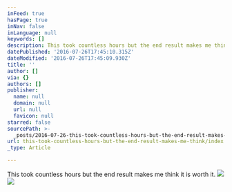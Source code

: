 ```yaml
---
inFeed: true
hasPage: true
inNav: false
inLanguage: null
keywords: []
description: This took countless hours but the end result makes me think it is worth it.
datePublished: '2016-07-26T17:45:10.315Z'
dateModified: '2016-07-26T17:45:09.930Z'
title: ''
author: []
via: {}
authors: []
publisher:
  name: null
  domain: null
  url: null
  favicon: null
starred: false
sourcePath: >-
  _posts/2016-07-26-this-took-countless-hours-but-the-end-result-makes-me-think.md
url: this-took-countless-hours-but-the-end-result-makes-me-think/index.html
_type: Article

---
```

This took countless hours but the end result makes me think it is worth it.
![](https://the-grid-user-content.s3-us-west-2.amazonaws.com/f616da23-3cca-43b0-a80b-01f5962945db.jpg)
![](https://the-grid-user-content.s3-us-west-2.amazonaws.com/fffb8f9f-cb31-4829-96a2-92dffcc4a342.jpg)